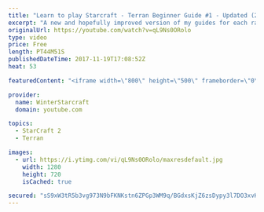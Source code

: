 ```yaml
---
title: "Learn to play Starcraft - Terran Beginner Guide #1 - Updated (2017 LOTV)"
excerpt: "A new and hopefully improved version of my guides for each race where I go over as many basics as possible while doing it live :)  I strongly believe that a super structured guide style is not very helpful compared to watching/playing the game actively.  Feedback is greatly appreciated. -- Watch live"
originalUrl: https://youtube.com/watch?v=qL9Ns0ORolo
type: video
price: Free
length: PT44M51S
publishedDateTime: 2017-11-19T17:08:52Z
heat: 53

featuredContent: "<iframe width=\"800\" height=\"500\" frameborder=\"0\" src=\"https://www.youtube.com/embed/qL9Ns0ORolo\" allow=\"accelerometer; autoplay; encrypted-media; gyroscope; picture-in-picture\" allowfullscreen></iframe>"

provider:
  name: WinterStarcraft
  domain: youtube.com

topics:
  - StarCraft 2
  - Terran

images:
  - url: https://i.ytimg.com/vi/qL9Ns0ORolo/maxresdefault.jpg
    width: 1280
    height: 720
    isCached: true

secured: "sS9xW3tR5b3vg973N9bFKNKstn6ZPGp3WM9q/BGdxsKjZ6zsDypy3l7DO3xvKz6PHvgJgB9O73ZBED1t8FL4gXaVi4AQVbLvlkA/VHshY/ONusIQw76RPnGn8cGbdvORLR06tvER/nicUS8PMHIQdCZd/698lq1uNLxidHxnTKAjSyOVAdxfM6VCDJnHEBpCDR9MywgOopEV6Oc21ZxEtVz3nm8JG4Kiga50h482wYzM5skvxhGy/G5cYpkPJNP4RS3TqQwGPAo0zJAm+iXg5smN3ffogXqICDzcWlxikw8rsmlY90n0qDJRyJ2SmJLwjo7wrMPRANP6RJW2y8IzytJ36C/LnvXanJobfwvcpeVJayO0baMxOmKCSIz9+8Fxd94TxHPWHD4pI+XvfRluzuLDSLONsOmdmlZteowQwEcn04p8MJDSdjmtqWMFi8yJ;gui7FAHivDXXrv02x7zhlA=="
---
```


